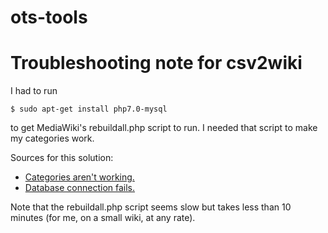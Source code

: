 # ots-tools


# Troubleshooting note for csv2wiki

I had to run

    $ sudo apt-get install php7.0-mysql

to get MediaWiki's rebuildall.php script to run.  I needed that script
to make my categories work.


Sources for this solution:

- [Categories aren't working.](https://www.mediawiki.org/wiki/Topic:T6uzpn51mgb8n5sc)
- [Database connection fails.](https://www.mediawiki.org/wiki/Thread:Project:Support_desk/MediaWiki_upgrade_fails_with_Database_error/reply)


Note that the rebuildall.php script seems slow but takes less than 10
minutes (for me, on a small wiki, at any rate).